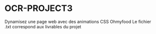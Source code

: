 # OCR-PROJECT3
Dynamisez une page web avec des animations CSS
Ohmyfood
Le fichier .txt correspond aux livrables du projet
